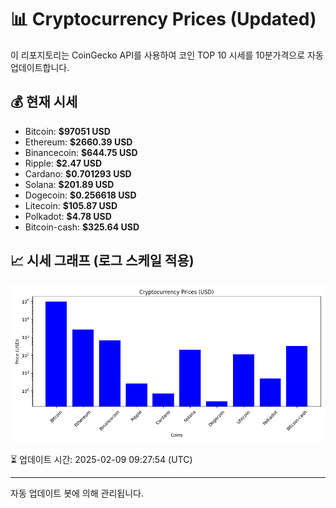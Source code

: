 
# 📊 Cryptocurrency Prices (Updated)

이 리포지토리는 CoinGecko API를 사용하여 코인 TOP 10 시세를 10분가격으로 자동 업데이트합니다.

## 💰 현재 시세
- Bitcoin: **$97051 USD**
- Ethereum: **$2660.39 USD**
- Binancecoin: **$644.75 USD**
- Ripple: **$2.47 USD**
- Cardano: **$0.701293 USD**
- Solana: **$201.89 USD**
- Dogecoin: **$0.256618 USD**
- Litecoin: **$105.87 USD**
- Polkadot: **$4.78 USD**
- Bitcoin-cash: **$325.64 USD**

## 📈 시세 그래프 (로그 스케일 적용)
![Crypto Prices](crypto_prices.png)

⏳ 업데이트 시간: 2025-02-09 09:27:54 (UTC)

---
자동 업데이트 봇에 의해 관리됩니다.
